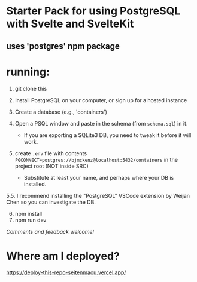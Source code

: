 # Starter Pack for using PostgreSQL with Svelte and SvelteKit

## uses 'postgres' npm package

# running:

1. git clone this
2. Install PostgreSQL on your computer, or sign up for a hosted instance
3. Create a database (e.g., 'containers')
4. Open a PSQL window and paste in the schema (from `schema.sql`) in it.

   - If you are exporting a SQLite3 DB, you need to tweak it before it will work.

5. create `.env` file with contents `PGCONNECT=postgres://bjmckenz@localhost:5432/containers` in the project root (NOT inside SRC)

   - Substitute at least your name, and perhaps where your DB is installed.

5.5. I recommend installing the "PostgreSQL" VSCode extension by Weijan Chen so you can investigate the DB.

6. npm install
7. npm run dev

_Comments and feedback welcome!_

# Where am I deployed?

https://deploy-this-repo-seitenmaou.vercel.app/
